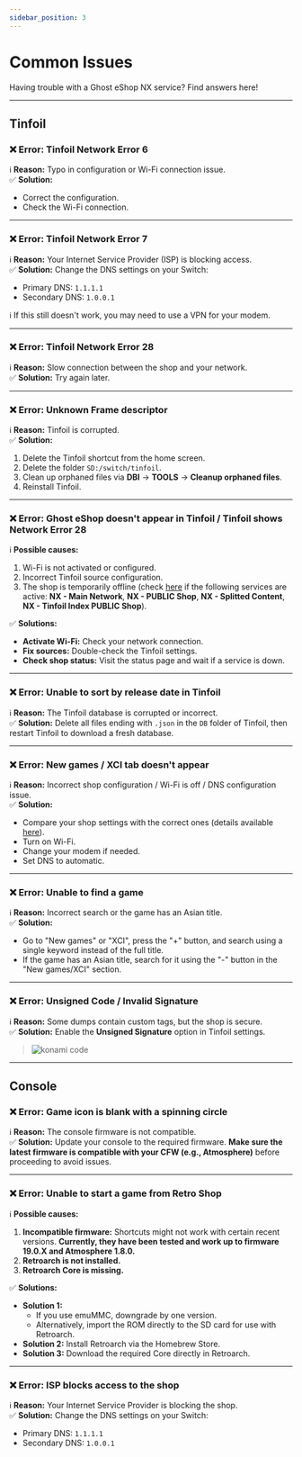 ```yaml
---
sidebar_position: 3
---
```


# Common Issues
Having trouble with a Ghost eShop NX service? Find answers here!

---

## Tinfoil

### ❌ Error: Tinfoil Network Error 6
ℹ️ **Reason:** Typo in configuration or Wi-Fi connection issue.  
✅ **Solution:**  
- Correct the configuration.  
- Check the Wi-Fi connection.

---

### ❌ Error: Tinfoil Network Error 7
ℹ️ **Reason:** Your Internet Service Provider (ISP) is blocking access.  
✅ **Solution:** Change the DNS settings on your Switch:  
- Primary DNS: `1.1.1.1`  
- Secondary DNS: `1.0.0.1`

ℹ️ If this still doesn't work, you may need to use a VPN for your modem.

---

### ❌ Error: Tinfoil Network Error 28
ℹ️ **Reason:** Slow connection between the shop and your network.  
✅ **Solution:** Try again later.

---

### ❌ Error: Unknown Frame descriptor
ℹ️ **Reason:** Tinfoil is corrupted.  
✅ **Solution:**  
1. Delete the Tinfoil shortcut from the home screen.  
2. Delete the folder `SD:/switch/tinfoil`.  
3. Clean up orphaned files via **DBI** -> **TOOLS** -> **Cleanup orphaned files**.  
4. Reinstall Tinfoil.

---

### ❌ Error: Ghost eShop doesn't appear in Tinfoil / Tinfoil shows Network Error 28

ℹ️ **Possible causes:**  
1. Wi-Fi is not activated or configured.  
2. Incorrect Tinfoil source configuration.  
3. The shop is temporarily offline (check [here](https://status.ghostland.at/) if the following services are active: **NX - Main Network**, **NX - PUBLIC Shop**, **NX - Splitted Content**, **NX - Tinfoil Index PUBLIC Shop**).  

✅ **Solutions:**  
- **Activate Wi-Fi:** Check your network connection.  
- **Fix sources:** Double-check the Tinfoil settings.  
- **Check shop status:** Visit the status page and wait if a service is down.  

---

### ❌ Error: Unable to sort by release date in Tinfoil

ℹ️ **Reason:** The Tinfoil database is corrupted or incorrect.  
✅ **Solution:** Delete all files ending with `.json` in the `DB` folder of Tinfoil, then restart Tinfoil to download a fresh database.

---

### ❌ Error: New games / XCI tab doesn't appear
ℹ️ **Reason:** Incorrect shop configuration / Wi-Fi is off / DNS configuration issue.  
✅ **Solution:**  
- Compare your shop settings with the correct ones (details available [here](https://nx.ghostland.at)).  
- Turn on Wi-Fi.  
- Change your modem if needed.  
- Set DNS to automatic.

---

### ❌ Error: Unable to find a game
ℹ️ **Reason:** Incorrect search or the game has an Asian title.  
✅ **Solution:**  
- Go to "New games" or "XCI", press the "+" button, and search using a single keyword instead of the full title.  
- If the game has an Asian title, search for it using the "-" button in the "New games/XCI" section.

---

### ❌ Error: Unsigned Code / Invalid Signature
ℹ️ **Reason:** Some dumps contain custom tags, but the shop is secure.  
✅ **Solution:** Enable the **Unsigned Signature** option in Tinfoil settings.  

> ![konami code](/img/nx/konami.jpg)

---

## Console

### ❌ Error: Game icon is blank with a spinning circle

ℹ️ **Reason:** The console firmware is not compatible.  
✅ **Solution:** Update your console to the required firmware. **Make sure the latest firmware is compatible with your CFW (e.g., Atmosphere)** before proceeding to avoid issues.

---

### ❌ Error: Unable to start a game from Retro Shop

ℹ️ **Possible causes:**  
1. **Incompatible firmware:** Shortcuts might not work with certain recent versions. **Currently, they have been tested and work up to firmware 19.0.X and Atmosphere 1.8.0.**  
2. **Retroarch is not installed.**  
3. **Retroarch Core is missing.**

✅ **Solutions:**  
- **Solution 1:**  
  - If you use emuMMC, downgrade by one version.  
  - Alternatively, import the ROM directly to the SD card for use with Retroarch.  
- **Solution 2:** Install Retroarch via the Homebrew Store.  
- **Solution 3:** Download the required Core directly in Retroarch.

---

### ❌ Error: ISP blocks access to the shop
ℹ️ **Reason:** Your Internet Service Provider is blocking the shop.  
✅ **Solution:** Change the DNS settings on your Switch:  
- Primary DNS: `1.1.1.1`  
- Secondary DNS: `1.0.0.1`
